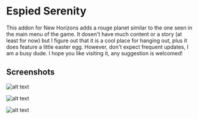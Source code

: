 # Espied Serenity

This addon for New Horizons adds a rouge planet similar to the one seen in the main menu of the game. It dosen't have much content or a story (at least for now) but I figure out that it is a cool place for hanging out, plus it does feature a little easter egg. However, don't expect frequent updates, I am a busy dude. I hope you like visiting it, any suggestion is welcomed!

## Screenshots

![alt text](https://cdn.discordapp.com/attachments/571338136869928971/1020727591600128040/unknown.png)

![alt text](https://cdn.discordapp.com/attachments/571338136869928971/1020728269986861147/unknown.png) 

![alt text](https://cdn.discordapp.com/attachments/571338136869928971/1020728330238050405/unknown.png) 
